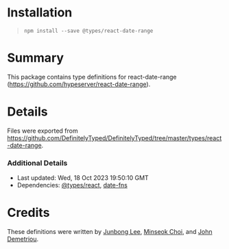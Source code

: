 # Installation
> `npm install --save @types/react-date-range`

# Summary
This package contains type definitions for react-date-range (https://github.com/hypeserver/react-date-range).

# Details
Files were exported from https://github.com/DefinitelyTyped/DefinitelyTyped/tree/master/types/react-date-range.

### Additional Details
 * Last updated: Wed, 18 Oct 2023 19:50:10 GMT
 * Dependencies: [@types/react](https://npmjs.com/package/@types/react), [date-fns](https://npmjs.com/package/date-fns)

# Credits
These definitions were written by [Junbong Lee](https://github.com/Junbong), [Minseok Choi](https://github.com/Curzy), and [John Demetriou](https://github.com/DemetriouJohn).
